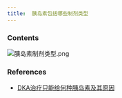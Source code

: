 ```yaml
---
title:  胰岛素包括哪些制剂类型
--- 
```


### Contents
![胰岛素制剂类型.png](/note-images/胰岛素制剂类型.png)
### References
- [DKA治疗只能给何种胰岛素及其原因](/DKA治疗只能给何种胰岛素及其原因)
